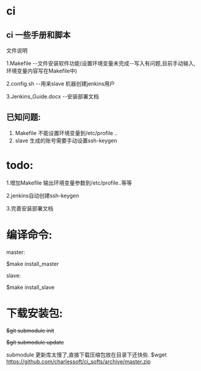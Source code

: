 ci
==

ci 一些手册和脚本
---
文件说明

1.Makefile --文件安装软件功能(设置环境变量未完成--写入有问题,目前手动输入,环境变量内容写在Makefile中)

2.config.sh --用来slave 机器创建jenkins用户

3.Jenkins_Guide.docx --安装部署文档

已知问题:
---
1. Makefile 不能设置环境变量到/etc/profile ..
2. slave 生成的账号需要手动设置ssh-keygen 

todo:
===
1.增加Makefile 输出环境变量参数到/etc/profile..等等 

2.jenkins自动创建ssh-keygen

3.完善安装部署文档


编译命令:
===
master:

$make install_master


slave:

$make install_slave

下载安装包:
===
<del>$git submodule init</del>

<del>$git submodule update</del>

submodule 更新库太慢了,直接下载压缩包放在目录下还快些.
$wget https://github.com/charlessoft/ci_softs/archive/master.zip 


